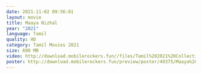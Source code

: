 ```yaml
---
date: 2021-11-02 09:56:01
layout: movie
title: Maaya Nizhal
year: "2021"
language: Tamil
quality: HD
category: Tamil Movies 2021
size: 600 MB
video: http://download.mobilerockers.fun//files/Tamil%202021%20Collection/Maaya%20Nizhal%20(2021)/Maaya%20Nizhal%20(2021)%20Full%20Movies/Maaya%20Nizhal%20(2021)%20HDRip/Maaya%20Nizhal%20(2021)%20HDRip%20Single%20Part.mp4
poster: http://download.mobilerockers.fun/preview/poster/49375/Maaya%20Nizhal%20(2021).png
---
```

